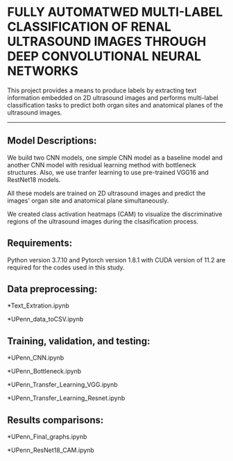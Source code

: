 # FULLY AUTOMATWED MULTI-LABEL CLASSIFICATION OF RENAL ULTRASOUND IMAGES THROUGH DEEP CONVOLUTIONAL NEURAL NETWORKS
This project provides a means to produce labels by extracting text information embedded on 2D ultrasound images and performs multi-label classification tasks to predict both organ sites and anatomical planes of the ultrasound images. 
* * *
## Model Descriptions:
We build two CNN models, one simple CNN model as a baseline model and another CNN model with residual learning method with bottleneck structures. Also, we use tranfer learning to use pre-trained VGG16 and RestNet18 models.

All these models are trained on 2D ultrasound images and predict the images' organ site and anatomical plane simultaneously.

We created class activation heatmaps (CAM) to visualize the discriminative regions of the ultrasound images during the clsasification process.
## Requirements:
Python version 3.7.10 and Pytorch version 1.8.1 with CUDA version of 11.2 are required for the codes used in this study.
## Data preprocessing:
*Text_Extration.ipynb

*UPenn_data_toCSV.ipynb
## Training, validation, and testing:
*UPenn_CNN.ipynb

*UPenn_Bottleneck.ipynb

*UPenn_Transfer_Learning_VGG.ipynb

*UPenn_Transfer_Learning_Resnet.ipynb
## Results comparisons:
*UPenn_Final_graphs.ipynb

*UPenn_ResNet18_CAM.ipynb
